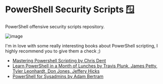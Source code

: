 # PowerShell Security Scripts 🪟

PowerShell offensive security scripts repository. 

![image](https://user-images.githubusercontent.com/110947927/196013303-67c445de-df88-40f2-b7df-98412fedc520.png)

I'm in love with some really interesting books about PowerShell scripting, I highly recommend you to give them a check ;)

- [Mastering Powershell Scripting by Chris Dent](https://www.amazon.com/Mastering-PowerShell-Scripting-Automate-environment/dp/1800206542)
- [Learn PowerShell in a Month of Lunches by Travis Plunk, James Petty, Tyler Leonhardt, Don Jones, Jeffery Hicks](https://www.amazon.com/Learn-PowerShell-Month-Lunches-Windows/dp/1617296961)
- [PowerShell for Sysadmins by Adam Bertram](https://www.amazon.com/Automate-Boring-Stuff-PowerShell-Sysadmins/dp/1593279183)
